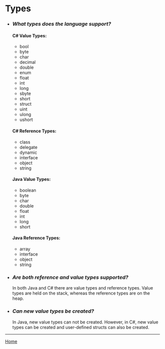 # Types

* ### *What types does the language support?*
  #### C# Value Types:
  * bool
  * byte
  * char
  * decimal
  * double
  * enum
  * float
  * int
  * long
  * sbyte
  * short
  * struct
  * uint
  * ulong
  * ushort

  #### C# Reference Types:
  * class
  * delegate
  * dynamic
  * interface
  * object
  * string

  #### Java Value Types:
  * boolean
  * byte
  * char
  * double
  * float
  * int
  * long
  * short

  #### Java Reference Types:
  * array
  * interface
  * object
  * string

* ### *Are both reference and value types supported?*
  In both Java and C# there are value types and reference types.
  Value types are held on the stack, whereas the reference types are on the heap.

* ### *Can new value types be created?*
  In Java, new value types can not be created.
  However, in C#, new value types can be created and user-defined structs can also be created.

---
[Home](../README.md)